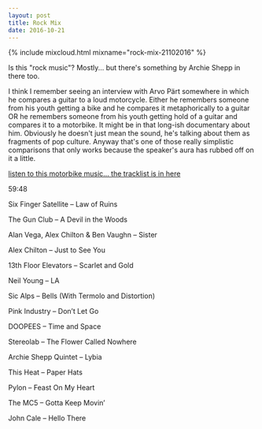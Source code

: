 ```yaml
---
layout: post
title: Rock Mix
date: 2016-10-21
---
```


{% include mixcloud.html mixname="rock-mix-21102016" %}

Is this "rock music"? Mostly... but there's something by Archie Shepp in there too.

I think I remember seeing an interview with Arvo Pärt somewhere in which he compares a guitar to a loud motorcycle. Either he remembers someone from his youth getting a bike and he compares it metaphorically to a guitar OR he remembers someone from his youth getting hold of a guitar and compares it to a motorbike. It might be in that long-ish documentary about him. Obviously he doesn't just mean the sound, he's talking about them as fragments of pop culture. Anyway that's one of those really simplistic comparisons that only works because the speaker's aura has rubbed off on it a little.

[listen to this motorbike music... the tracklist is in here](/2016/10/21/rock-mix/)

<!-- more -->

59:48

Six Finger Satellite – Law of Ruins

The Gun Club – A Devil in the Woods

Alan Vega, Alex Chilton & Ben Vaughn – Sister

Alex Chilton – Just to See You

13th Floor Elevators – Scarlet and Gold

Neil Young – LA

Sic Alps – Bells (With Termolo and Distortion)

Pink Industry – Don’t Let Go

DOOPEES – Time and Space

Stereolab – The Flower Called Nowhere

Archie Shepp Quintet – Lybia

This Heat – Paper Hats

Pylon – Feast On My Heart

The MC5 – Gotta Keep Movin’

John Cale – Hello There
